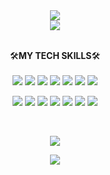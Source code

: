 <div align="center">
  <img src="https://capsule-render.vercel.app/api?type=waving&color=0:11998e,100:38ef7d&height=250&section=header&text=Ko%20Daeeun&fontAlignY=40&fontSize=90&fontColor=ffffff&desc=Backend%20Engineer">
</div>

<div align="center">
  <a href="https://hits.seeyoufarm.com"><img src="https://hits.seeyoufarm.com/api/count/incr/badge.svg?url=https%3A%2F%2Fgithub.com%2Facisliver&count_bg=%2338EF7D&title_bg=%23555555&icon=&icon_color=%23E7E7E7&title=%F0%9F%8D%89+visit&edge_flat=false"/></a>
</div>
<br>

<p align="center"backgroun="#000000">
  🛠️<b>MY TECH SKILLS</b>🛠️
  <br><br>
  <img src="https://img.shields.io/badge/HTML5-E34F26?style=flat&logo=HTML5&logoColor=white"> 
  <img src="https://img.shields.io/badge/CSS3-1572B6?style=flat&logo=CSS3&logoColor=white"> 
  <img src="https://img.shields.io/badge/JavaScript-F7DF1E?style=flat&logo=JavaScript&logoColor=white"> 
  <img src="https://img.shields.io/badge/Webpack-8DD6F9?style=flat&logo=Webpack&logoColor=white"> 
  <img src="https://img.shields.io/badge/Node.js-339933?style=flat&logo=Node.js&logoColor=white"> 
  <img src="https://img.shields.io/badge/Vue.js-4FC08D?style=flat&logo=Vue.js&logoColor=white"> 
  <img src="https://img.shields.io/badge/Vuetify-1867C0?style=flat&logo=Vuetify&logoColor=white">
</p>

<p align="center">
  <img src="https://img.shields.io/badge/Java-007396?style=flat&logo=Java&logoColor=white"> 
  <img src="https://img.shields.io/badge/Spring-6DB33F?style=flat&logo=Spring&logoColor=white"> 
  <img src="https://img.shields.io/badge/Spring_Boot-6DB33F?style=flat&logo=SpringBoot&logoColor=white"> 
  <img src="https://img.shields.io/badge/Spring_Security-6DB33F?style=flat&logo=SpringSecurity&logoColor=white"> 
  <img src="https://img.shields.io/badge/Mysql-4479A1?style=flat&logo=Mysql&logoColor=white"> 
  <img src="https://img.shields.io/badge/Docker-2496ED?style=flat&logo=Docker&logoColor=white"> 
  <img src="https://img.shields.io/badge/aws-232F3E?style=flat&logo=AmazonAWS&logoColor=white">
</p>
<br>
 

<p align="center">
  <a href="https://solved.ac/mool1717/">
   <img src="http://mazassumnida.wtf/api/v2/generate_badge?boj=mool1717">
  </a>
</p>

<div align="center">
  <img src="https://capsule-render.vercel.app/api?type=waving&color=0:11998e,100:38ef7d&height=200&section=footer">
</div>
